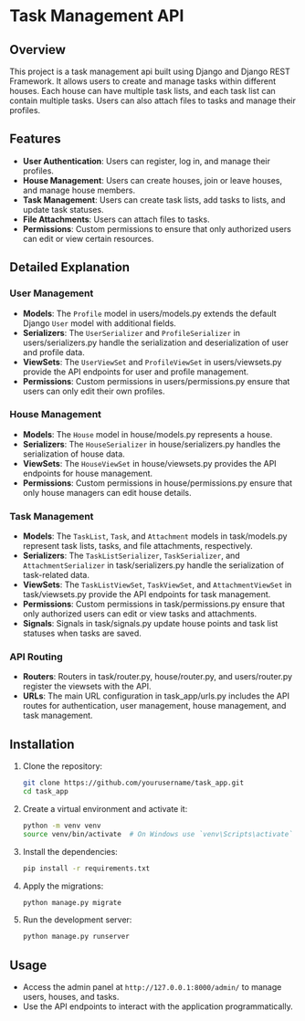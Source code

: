 # Task Management API

## Overview

This project is a task management api built using Django and Django REST Framework. It allows users to create and manage tasks within different houses. Each house can have multiple task lists, and each task list can contain multiple tasks. Users can also attach files to tasks and manage their profiles.

## Features

- **User Authentication**: Users can register, log in, and manage their profiles.
- **House Management**: Users can create houses, join or leave houses, and manage house members.
- **Task Management**: Users can create task lists, add tasks to lists, and update task statuses.
- **File Attachments**: Users can attach files to tasks.
- **Permissions**: Custom permissions to ensure that only authorized users can edit or view certain resources.

## Detailed Explanation

### User Management

- **Models**: The `Profile` model in users/models.py extends the default Django `User` model with additional fields.
- **Serializers**: The `UserSerializer` and `ProfileSerializer` in users/serializers.py handle the serialization and deserialization of user and profile data.
- **ViewSets**: The `UserViewSet` and `ProfileViewSet` in users/viewsets.py provide the API endpoints for user and profile management.
- **Permissions**: Custom permissions in users/permissions.py ensure that users can only edit their own profiles.

### House Management

- **Models**: The `House` model in house/models.py represents a house.
- **Serializers**: The `HouseSerializer` in house/serializers.py handles the serialization of house data.
- **ViewSets**: The `HouseViewSet` in house/viewsets.py provides the API endpoints for house management.
- **Permissions**: Custom permissions in house/permissions.py ensure that only house managers can edit house details.

### Task Management

- **Models**: The `TaskList`, `Task`, and `Attachment` models in task/models.py represent task lists, tasks, and file attachments, respectively.
- **Serializers**: The `TaskListSerializer`, `TaskSerializer`, and `AttachmentSerializer` in task/serializers.py handle the serialization of task-related data.
- **ViewSets**: The `TaskListViewSet`, `TaskViewSet`, and `AttachmentViewSet` in task/viewsets.py provide the API endpoints for task management.
- **Permissions**: Custom permissions in task/permissions.py ensure that only authorized users can edit or view tasks and attachments.
- **Signals**: Signals in task/signals.py update house points and task list statuses when tasks are saved.

### API Routing

- **Routers**: Routers in task/router.py, house/router.py, and users/router.py register the viewsets with the API.
- **URLs**: The main URL configuration in task_app/urls.py includes the API routes for authentication, user management, house management, and task management.

## Installation

1. Clone the repository:
   ```sh
   git clone https://github.com/yourusername/task_app.git
   cd task_app
   ```

2. Create a virtual environment and activate it:
   ```sh
   python -m venv venv
   source venv/bin/activate  # On Windows use `venv\Scripts\activate`
   ```

3. Install the dependencies:
   ```sh
   pip install -r requirements.txt
   ```

4. Apply the migrations:
   ```sh
   python manage.py migrate
   ```

5. Run the development server:
   ```sh
   python manage.py runserver
   ```

## Usage

- Access the admin panel at `http://127.0.0.1:8000/admin/` to manage users, houses, and tasks.
- Use the API endpoints to interact with the application programmatically.

